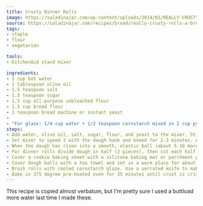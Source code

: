 ```yaml
---
title: Crusty Dinner Rolls
image: https://saladinajar.com/wp-content/uploads/2014/01/REALLY-CRUSTY-ROLLS.webp
source: https://saladinajar.com/recipes/bread/really-crusty-rolls-a-bread-machine-recipe/
tags:
- staple
- flour
- vegetarian

tools:
- KitchenAid stand mixer

ingredients:
- 1 cup hot water
- 1 tablespoon olive oil
- 1.5 teaspoon salt
- 1.5 teaspoon sugar
- 1.5 cup all-purpose unbleached flour
- 1.5 cup bread flour
- 1 teaspoon bread machine or instant yeast
-
- "For glaze: 1/4 cup water + 1/2 teaspoon cornstarch mixed in 2 cup pyrex container and heated in a microwave for 20 seconds on HIGH or until thick."
steps:
- Add water, olive oil, salt, sugar, flour, and yeast to the mixer. Stir it all up real good.
- Set mixer to speed 2 with the dough hook and kneed for 2-3 minutes. At this point the dough should be sticking to the side and pulling away fairly cleanly. Add flour, 1 tablespoon at a time, if the dough is too sticky, or add water 1 tablespoon at a time if dough is too dry (dough slaps against the side).
- When the dough has risen into a smooth, elastic ball (about 5-10 more minutes), remove dough to floured board or silicone sheet.
- For dinner rolls divide dough in half (2 pieces), then cut each half in half (4 pieces) and finally, divide each of those pieces in half again resulting in 8 rolls. Form into balls.
- Cover a cookie baking sheet with a silicone baking mat or parchment paper. Lightly scatter cornmeal over the sheet before placing the round dough balls onto the cookie sheet--evenly spaced from each other.
- Cover dough balls with a tea towel and set in a warm place for about 45 minutes or until risen almost double.
- Brush rolls with cooled cornstarch glaze. Use a serrated knife to make a small gash in the top, if desired, but it's not required.
- Bake in 375 degree pre-heated oven for 35 minutes until crust is crisp and brown.
---
```


This recipe is copied almost verbatum, but I'm pretty sure I used a buttload more water last time I made these.
